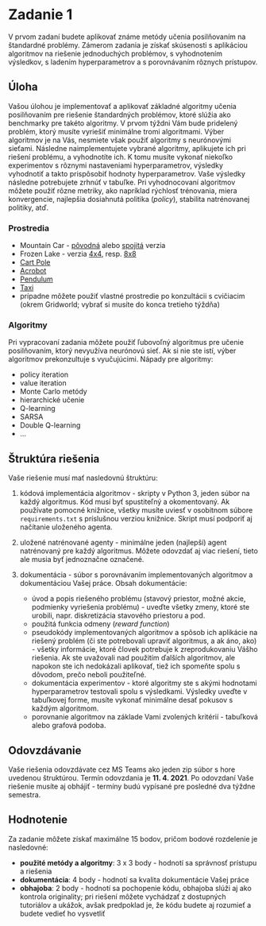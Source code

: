 # Zadanie 1

V prvom zadaní budete aplikovať známe metódy učenia posilňovaním na štandardné problémy. Zámerom zadania je získať skúsenosti s aplikáciou algoritmov na riešenie jednoduchých problémov, s vyhodnotením výsledkov, s ladením hyperparametrov a s porovnávaním rôznych prístupov.

## Úloha
Vašou úlohou je implementovať a aplikovať základné algoritmy učenia posilňovaním pre riešenie štandardných problémov, ktoré slúžia ako benchmarky pre takéto algoritmy. V prvom týždni Vám bude pridelený problém, ktorý musíte vyriešiť minimálne tromi algoritmami. Výber algoritmov je na Vás, nesmiete však použiť algoritmy s neurónovými sieťami. Následne naimplementujete vybrané algoritmy, aplikujete ich pri riešení problému, a vyhodnotíte ich. K tomu musíte vykonať niekoľko experimentov s rôznymi nastaveniami hyperparametrov, výsledky vyhodnotiť a takto prispôsobiť hodnoty hyperparametrov. Vaše výsledky následne potrebujete zrhnúť v tabuľke. Pri vyhodnocovaní algoritmov môžete použiť rôzne metriky, ako napríklad rýchlosť trénovania, miera konvergencie, najlepšia dosiahnutá politika (*policy*), stabilita natrénovanej politiky, atď.

### Prostredia
* Mountain Car - [pôvodná](https://gym.openai.com/envs/MountainCar-v0/) alebo [spojitá](https://gym.openai.com/envs/MountainCarContinuous-v0/) verzia
* Frozen Lake - verzia [4x4](https://gym.openai.com/envs/FrozenLake-v0/), resp. [8x8](https://gym.openai.com/envs/FrozenLake8x8-v0/)
* [Cart Pole](https://gym.openai.com/envs/CartPole-v1/)
* [Acrobot](https://gym.openai.com/envs/Acrobot-v1/)
* [Pendulum](https://gym.openai.com/envs/Pendulum-v0/)
* [Taxi](https://gym.openai.com/envs/Taxi-v3/)
* prípadne môžete použiť vlastné prostredie po konzultácii s cvičiacim (okrem Gridworld; vybrať si musíte do konca tretieho týždňa)

### Algoritmy
Pri vypracovaní zadania môžete použiť ľubovoľný algoritmus pre učenie posilňovaním, ktorý nevyužíva neurónovú sieť. Ak si nie ste istí, výber algoritmov prekonzultuje s vyučujúcimi. Nápady pre algoritmy:

* policy iteration
* value iteration
* Monte Carlo metódy
* hierarchické učenie
* Q-learning
* SARSA
* Double Q-learning
* ...

## Štruktúra riešenia
Vaše riešenie musí mať nasledovnú štruktúru:

1. kódová implementácia algoritmov - skripty v Python 3, jeden súbor na každý algoritmus. Kód musí byť spustiteľný a okomentovaný. Ak používate pomocné knižnice, všetky musíte uviesť v osobitnom súbore `requirements.txt` s príslušnou verziou knižnice. Skript musí podporiť aj načítanie uloženého agenta.
2. uložené natrénované agenty - minimálne jeden (najlepší) agent natrénovaný pre každý algoritmus. Môžete odovzdať aj viac riešení, tieto ale musia byť jednoznačne označené.
3. dokumentácia - súbor s porovnávaním implementovaných algoritmov a dokumentáciou Vašej práce. Obsah dokumentácie:

    * úvod a popis riešeného problému (stavový priestor, možné akcie, podmienky vyriešenia problému) - uveďte všetky zmeny, ktoré ste urobili, napr. diskretizácia stavového priestoru a pod.
    * použitá funkcia odmeny (*reward function*)
    * pseudokódy implementovaných algoritmov a spôsob ich aplikácie na riešený problém (či ste potrebovali upraviť algoritmus, a ak áno, ako) - všetky informácie, ktoré človek potrebuje k zreprodukovaniu Vášho riešenia. Ak ste uvažovali nad použitím ďalších algoritmov, ale napokon ste ich nedokázali aplikovať, tiež ich spomeňte spolu s dôvodom, prečo neboli použiteľné.
    * dokumentácia experimentov - ktoré algoritmy ste s akými hodnotami hyperparametrov testovali spolu s výsledkami. Výsledky uveďte v tabuľkovej forme, musíte vykonať minimálne desať pokusov s každým algoritmom.
    * porovnanie algoritmov na základe Vami zvolených kritérií - tabuľková alebo grafová podoba.

## Odovzdávanie
Vaše riešenia odovzdávate cez MS Teams ako jeden zip súbor s hore uvedenou štruktúrou. Termín odovzdania je **11. 4. 2021**. Po odovzdaní Vaše riešenie musíte aj obhájiť - termíny budú vypísané pre posledné dva týždne semestra.

## Hodnotenie
Za zadanie môžete získať maximálne 15 bodov, pričom bodové rozdelenie je nasledovné:

* **použité metódy a algoritmy**: 3 x 3 body - hodnotí sa správnosť prístupu a riešenia
* **dokumentácia**: 4 body - hodnotí sa kvalita dokumentácie Vašej práce
* **obhajoba**: 2 body - hodnotí sa pochopenie kódu, obhajoba slúži aj ako kontrola originality; pri riešení môžete vychádzať z dostupných tutoriálov a ukážok, avšak predpoklad je, že kódu budete aj rozumieť a budete vedieť ho vysvetliť
